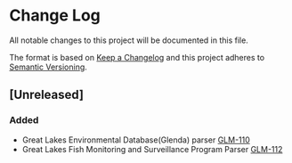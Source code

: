 # Change Log
All notable changes to this project will be documented in this file.

The format is based on [Keep a Changelog](http://keepachangelog.com/)
and this project adheres to [Semantic Versioning](http://semver.org/).

## [Unreleased]

### Added
- Great Lakes Environmental Database(Glenda) parser
  [GLM-110](https://opensource.ncsa.illinois.edu/jira/browse/GLM-110)
- Great Lakes Fish Monitoring and Surveillance Program Parser
  [GLM-112](https://opensource.ncsa.illinois.edu/jira/browse/GLM-112)